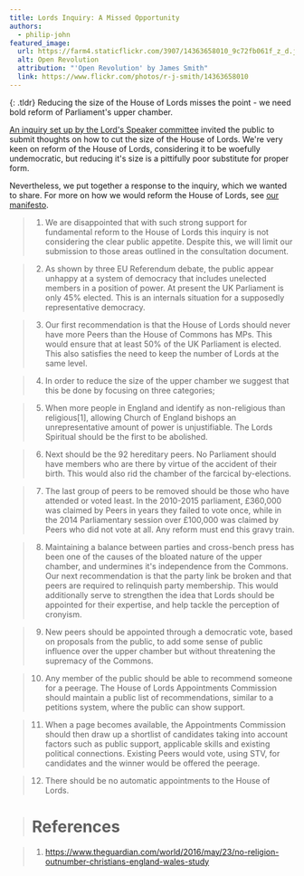 ```yaml
---
title: Lords Inquiry: A Missed Opportunity
authors:
  - philip-john
featured_image:
  url: https://farm4.staticflickr.com/3907/14363658010_9c72fb061f_z_d.jpg
  alt: Open Revolution
  attribution: "'Open Revolution' by James Smith"
  link: https://www.flickr.com/photos/r-j-smith/14363658010
---
```


{: .tldr}
Reducing the size of the House of Lords misses the point - we need bold reform of Parliament's upper chamber.

[An inquiry set up by the Lord's Speaker committee](http://www.parliament.uk/business/committees/committees-a-z/other-committees/size-of-house-committee/news-parliament-2015/size-of-house-inquiry-launched/) invited the public to submit thoughts on how to cut the size of the House of Lords. We're very keen on reform of the House of Lords, considering it to be woefully undemocratic, but reducing it's size is a pittifully poor substitute for proper form.

Nevertheless, we put together a response to the inquiry, which we wanted to share. For more on how we would reform the House of Lords, see [our manifesto](https://somethingnew.org.uk/manifesto/democracy#house-of-lords-reform).

> 1. We are disappointed that with such strong support for fundamental reform to the House of Lords this inquiry is not considering the clear public appetite. Despite this, we will limit our submission to those areas outlined in the consultation document.

> 2. As shown by three EU Referendum debate, the public appear unhappy at a system of democracy that includes unelected members in a position of power. At present the UK Parliament is only 45% elected. This is an internals situation for a supposedly representative democracy.

> 3. Our first recommendation is that the House of Lords should never have more Peers than the House of Commons has MPs. This would ensure that at least 50% of the UK Parliament is elected. This also satisfies the need to keep the number of Lords at the same level.

> 4. In order to reduce the size of the upper chamber we suggest that this be done by focusing on three categories;

> 5. When more people in England and identify as non-religious than religious[1], allowing Church of England bishops an unrepresentative amount of power is unjustifiable. The Lords Spiritual should be the first to be abolished.

> 6. Next should be the 92 hereditary peers. No Parliament should have members who are there by virtue of the accident of their birth. This would also rid the chamber of the farcical by-elections.

> 7. The last group of peers to be removed should be those who have attended or voted least. In the 2010-2015 parliament, £360,000 was claimed by Peers in years they failed to vote once, while in the 2014 Parliamentary session over £100,000 was claimed by Peers who did not vote at all. Any reform must end this gravy train.

> 8. Maintaining a balance between parties and cross-bench press has been one of the causes of the bloated nature of the upper chamber, and undermines it's independence from the Commons. Our next recommendation is that the party link be broken and that peers are required to relinquish party membership. This would additionally serve to strengthen the idea that Lords should be appointed for their expertise, and help tackle the perception of cronyism.

> 9. New peers should be appointed through a democratic vote, based on proposals from the public, to add some sense of public influence over the upper chamber but without threatening the supremacy of the Commons.

> 10. Any member of the public should be able to recommend someone for a peerage. The House of Lords Appointments Commission should maintain a public list of recommendations, similar to a petitions system, where the public can show support.

> 11. When a page becomes available, the Appointments Commission should then draw up a shortlist of candidates taking into account factors such as public support, applicable skills and existing political connections. Existing Peers would vote, using STV, for candidates and the winner would be offered the peerage.

> 12. There should be no automatic appointments to the House of Lords.


> # References

> 1. https://www.theguardian.com/world/2016/may/23/no-religion-outnumber-christians-england-wales-study
